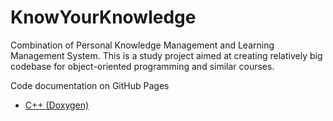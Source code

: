 # KnowYourKnowledge
Combination of Personal Knowledge Management and Learning Management System. This is a study project aimed at creating relatively big codebase for object-oriented programming and similar courses. 

Code documentation on GitHub Pages
* [C++ (Doxygen)](https://softwareengineeringstudyprojects.github.io/KnowYourKnowledge/cpp-doxygen/html/)
